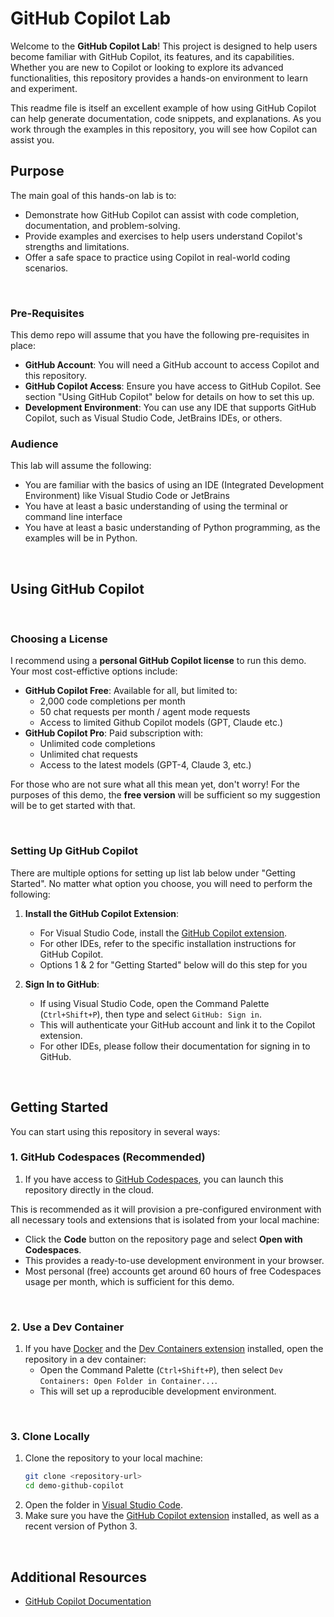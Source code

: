 # GitHub Copilot Lab

Welcome to the **GitHub Copilot Lab**! This project is designed to help users become familiar with GitHub Copilot, its features, and its capabilities. Whether you are new to Copilot or looking to explore its advanced functionalities, this repository provides a hands-on environment to learn and experiment.

This readme file is itself an excellent example of how using GitHub Copilot can help generate documentation, code snippets, and explanations. As you work through the examples in this repository, you will see how Copilot can assist you.

## Purpose
The main goal of this hands-on lab is to:
- Demonstrate how GitHub Copilot can assist with code completion, documentation, and problem-solving.
- Provide examples and exercises to help users understand Copilot's strengths and limitations.
- Offer a safe space to practice using Copilot in real-world coding scenarios.

<br>

### Pre-Requisites
This demo repo will assume that you have the following pre-requisites in place:

- **GitHub Account**: You will need a GitHub account to access Copilot and this repository.
- **GitHub Copilot Access**: Ensure you have access to GitHub Copilot. See section "Using GitHub Copilot" below for details on how to set this up.
- **Development Environment**: You can use any IDE that supports GitHub Copilot, such as Visual Studio Code, JetBrains IDEs, or others. 

### Audience 

This lab will assume the following:
- You are familiar with the basics of using an IDE (Integrated Development Environment) like Visual Studio Code or JetBrains
- You have at least a basic understanding of using the terminal or command line interface
- You have at least a basic understanding of Python programming, as the examples will be in Python.


<br>


## Using GitHub Copilot

<br>

### Choosing a License
I recommend using a **personal GitHub Copilot license** to run this demo. Your most cost-effictive options include:

- **GitHub Copilot Free**: Available for all, but limited to:
  - 2,000 code completions per month
  - 50 chat requests per month / agent mode requests
  - Access to limited Github Copilot models (GPT, Claude etc.)
- **GitHub Copilot Pro**: Paid subscription with:
  - Unlimited code completions
  - Unlimited chat requests
  - Access to the latest models (GPT-4, Claude 3, etc.)

For those who are not sure what all this mean yet, don't worry! For the purposes of this demo, the **free version** will be sufficient so my suggestion will be to get started with that. 

<br>

### Setting Up GitHub Copilot
There are multiple options for setting up list lab below under "Getting Started". No matter what option you choose, you will need to perform the following:
1. **Install the GitHub Copilot Extension**:
   - For Visual Studio Code, install the [GitHub Copilot extension](https://marketplace.visualstudio.com/items?itemName=GitHub.copilot).
   - For other IDEs, refer to the specific installation instructions for GitHub Copilot.
   - Options 1 & 2 for "Getting Started" below will do this step for you


2. **Sign In to GitHub**:
   - If using Visual Studio Code, open the Command Palette (`Ctrl+Shift+P`), then type and select `GitHub: Sign in`.
   - This will authenticate your GitHub account and link it to the Copilot extension.
   - For other IDEs, please follow their documentation for signing in to GitHub.

<br>

## Getting Started
You can start using this repository in several ways:


### 1. GitHub Codespaces (Recommended)
1. If you have access to [GitHub Codespaces](https://github.com/features/codespaces), you can launch this repository directly in the cloud. 

This is recommended as it will provision a pre-configured environment with all necessary tools and extensions that is isolated from your local machine:
   - Click the **Code** button on the repository page and select **Open with Codespaces**.
   - This provides a ready-to-use development environment in your browser.
   - Most personal (free) accounts get around 60 hours of free Codespaces usage per month, which is sufficient for this demo.

<br>

### 2. Use a Dev Container
1. If you have [Docker](https://www.docker.com/) and the [Dev Containers extension](https://marketplace.visualstudio.com/items?itemName=ms-vscode-remote.remote-containers) installed, open the repository in a dev container:
   - Open the Command Palette (`Ctrl+Shift+P`), then select `Dev Containers: Open Folder in Container...`.
   - This will set up a reproducible development environment.

<br>

### 3. Clone Locally
1. Clone the repository to your local machine:
   ```bash
   git clone <repository-url>
   cd demo-github-copilot
   ```
2. Open the folder in [Visual Studio Code](https://code.visualstudio.com/).
3. Make sure you have the [GitHub Copilot extension](https://marketplace.visualstudio.com/items?itemName=GitHub.copilot) installed, as well as a recent version of Python 3.


<br>

## Additional Resources
- [GitHub Copilot Documentation](https://docs.github.com/en/copilot)

